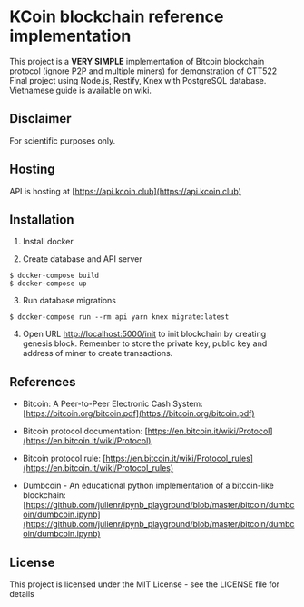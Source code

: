 # KCoin blockchain reference implementation

This project is a **VERY SIMPLE** implementation of Bitcoin blockchain protocol (ignore P2P and multiple miners) for demonstration of CTT522 Final project using Node.js, Restify, Knex with PostgreSQL database. Vietnamese guide is available on wiki.

## Disclaimer

For scientific purposes only.

## Hosting

API is hosting at [https://api.kcoin.club](https://api.kcoin.club)

## Installation

1. Install docker

2. Create database and API server

```
$ docker-compose build
$ docker-compose up
```

3. Run database migrations

```
$ docker-compose run --rm api yarn knex migrate:latest
```

4. Open URL [http://localhost:5000/init](http://localhost:5000/init) to init blockchain by creating genesis block. Remember to store the private key, public key and address of miner to create transactions.

## References

* Bitcoin: A Peer-to-Peer Electronic Cash System: [https://bitcoin.org/bitcoin.pdf](https://bitcoin.org/bitcoin.pdf)

* Bitcoin protocol documentation: [https://en.bitcoin.it/wiki/Protocol](https://en.bitcoin.it/wiki/Protocol)

* Bitcoin protocol rule: [https://en.bitcoin.it/wiki/Protocol_rules](https://en.bitcoin.it/wiki/Protocol_rules)

* Dumbcoin - An educational python implementation of a bitcoin-like blockchain: [https://github.com/julienr/ipynb_playground/blob/master/bitcoin/dumbcoin/dumbcoin.ipynb](https://github.com/julienr/ipynb_playground/blob/master/bitcoin/dumbcoin/dumbcoin.ipynb)

## License

This project is licensed under the MIT License - see the LICENSE file for details
